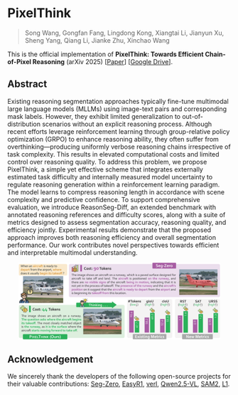 # PixelThink
> Song Wang, Gongfan Fang, Lingdong Kong, Xiangtai Li, Jianyun Xu, Sheng Yang, Qiang Li, Jianke Zhu, Xinchao Wang

This is the official implementation of **PixelThink: Towards Efficient Chain-of-Pixel Reasoning** (arXiv 2025)  [[Paper]()] [[Google Drive](https://drive.google.com/drive/folders/1gy-8IVfLnZB8hEqREewK6c8AQXR9awBp?usp=drive_link)].

## Abstract
Existing reasoning segmentation approaches typically fine-tune multimodal large language models (MLLMs) using image-text pairs and corresponding mask labels. However, they exhibit limited generalization to out-of-distribution scenarios without an explicit reasoning process. Although recent efforts leverage reinforcement learning through group-relative policy optimization (GRPO) to enhance reasoning ability, they often suffer from overthinking—producing uniformly verbose reasoning chains irrespective of task complexity. This results in elevated computational costs and limited control over reasoning quality. To address this problem, we propose PixelThink, a simple yet effective scheme that integrates externally estimated task difficulty and internally measured model uncertainty to regulate reasoning generation within a reinforcement learning paradigm. The model learns to compress reasoning length in accordance with scene complexity and predictive confidence. To support comprehensive evaluation, we introduce ReasonSeg-Diff, an extended benchmark with annotated reasoning references and difficulty scores, along with a suite of metrics designed to assess segmentation accuracy, reasoning quality, and efficiency jointly. Experimental results demonstrate that the proposed approach improves both reasoning efficiency and overall segmentation performance. Our work contributes novel perspectives towards efficient and interpretable multimodal understanding.

<p align="center"> <a><img src="figs/teaser.png" width="90%"></a> </p>

## Acknowledgement

We sincerely thank the developers of the following open-source projects for their valuable contributions: [Seg-Zero](https://github.com/dvlab-research/Seg-Zero), [EasyR1](https://github.com/hiyouga/EasyR1), [verl](https://github.com/volcengine/verl), [Qwen2.5-VL](https://github.com/QwenLM/Qwen2.5-VL), [SAM2](https://github.com/facebookresearch/sam2), [L1](https://github.com/cmu-l3/l1).
